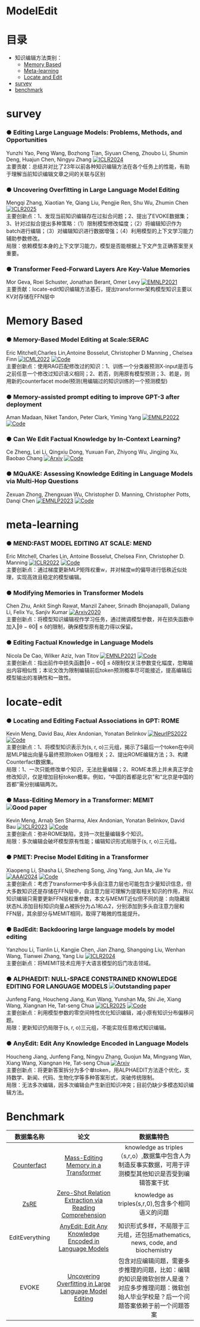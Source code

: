 # ModelEdit
# 目录

- 知识编辑方法类别：
  - [Memory Based](#memory-based)
  - [Meta-learning](#meta-learning)
  - [Locate and Edit](#locate-edit)
- [survey](#survey)
- [benchmark](#benchmark)


# survey
### ● **Editing Large Language Models: Problems, Methods, and Opportunities**  
Yunzhi Yao, Peng Wang, Bozhong Tian, Siyuan Cheng, Zhoubo Li, Shumin Deng, Huajun Chen, Ningyu Zhang [![ICLR2024](https://img.shields.io/badge/ICLR2025-blue)](https://arxiv.org/abs/2305.13172)  
主要贡献：总结并对比了23年以前各种知识编辑方法在各个任务上的性能，有助于理解当前知识编辑文章之间的关联与区别  

### ● **Uncovering Overfitting in Large Language Model Editing**  
Mengqi Zhang, Xiaotian Ye, Qiang Liu, Pengjie Ren, Shu Wu, Zhumin Chen [![ICLR2025](https://img.shields.io/badge/ICLR2025-blue)](https://arxiv.org/abs/2410.07819)  
主要创新点：1、发现当前知识编辑存在过拟合问题；2、提出了EVOKE数据集；3、针对过拟合提出多种策略：（1）限制模型修改幅度；（2）将编辑知识作为batch进行编辑；（3）对编辑知识进行数据增强；（4）利用模型的上下文学习能力辅助参数修改。  
局限：依赖模型本身的上下文学习能力，模型是否能根据上下文产生正确答案至关重要。

### ● **Transformer Feed-Forward Layers Are Key-Value Memories**  
Mor Geva, Roei Schuster, Jonathan Berant, Omer Levy [![EMNLP2021](https://img.shields.io/badge/EMNLP2021-blue)](https://arxiv.org/abs/2012.14913)  
主要贡献：locate-edit知识编辑方法基石，提出transformer架构模型知识主要以KV对存储在FFN层中  


# Memory Based
### ● **Memory-Based Model Editing at Scale:SERAC**  
Eric Mitchell,Charles Lin,Antoine Bosselut, Christopher D Manning , Chelsea Finn [![ICML2022](https://img.shields.io/badge/ICML2022-blue)](https://sites.google.com/view/serac-editing) [![Code](https://img.shields.io/badge/Code-green)](https://sites.google.com/view/serac-editing)  
主要创新点：使用RAG匹配修改过的知识：1、训练一个分类器预测X-input是否与之前任意一个修改过知识语义相同；2、若否，则用原有模型预测；3、若是，则用新的counterfacet model预测(用编辑过的知识训练的一个预测模型)

### ● **Memory-assisted prompt editing to improve GPT-3 after deployment**  
Aman Madaan, Niket Tandon, Peter Clark, Yiming Yang [![EMNLP2022](https://img.shields.io/badge/EMNLP2022-blue)](https://arxiv.org/abs/2201.06009) [![Code](https://img.shields.io/badge/Code-green)](https://memprompt.com)

### ● **Can We Edit Factual Knowledge by In-Context Learning?**  
Ce Zheng, Lei Li, Qingxiu Dong, Yuxuan Fan, Zhiyong Wu, Jingjing Xu, Baobao Chang [![Arxiv](https://img.shields.io/badge/Arxiv-orange)](https://arxiv.org/abs/2305.12740) [![Code](https://img.shields.io/badge/Code-green)](https://github.com/Zce1112zslx/IKE)  

### ● **MQuAKE: Assessing Knowledge Editing in Language Models via Multi-Hop Questions**  
Zexuan Zhong, Zhengxuan Wu, Christopher D. Manning, Christopher Potts, Danqi Chen [![EMNLP2023](https://img.shields.io/badge/EMNLP2023-blue)](https://arxiv.org/abs/2305.14795) [![Code](https://img.shields.io/badge/Code-green)](https://github.com/princeton-nlp/MQuAKE)  


# meta-learning
### ● **MEND:FAST MODEL EDITING AT SCALE: MEND**  
Eric Mitchell, Charles Lin, Antoine Bosselut, Chelsea Finn, Christopher D. Manning [![ICLR2022](https://img.shields.io/badge/ICLR2022-blue)](https://arxiv.org/abs/2110.11309) [![Code](https://img.shields.io/badge/Code-green)](https://sites.google.com/view/mend-editing)  
主要创新点：通过梯度更新MLP矩阵权重w，并对梯度w的偏导进行低秩近似处理，实现高效且稳定的模型编辑。

### ● **Modifying Memories in Transformer Models**  
Chen Zhu, Ankit Singh Rawat, Manzil Zaheer, Srinadh Bhojanapalli, Daliang Li, Felix Yu, Sanjiv Kumar [![Arxiv2020](https://img.shields.io/badge/Arxiv-orange)](https://arxiv.org/abs/2012.00363)  
主要创新点：将模型知识编辑视作学习任务，通过微调模型参数，并在损失函数中加入‖θ − θ0‖ ≤ δ的限制，确保模型原有能力得以保留。

### ● **Editing Factual Knowledge in Language Models**  
Nicola De Cao, Wilker Aziz, Ivan Titov [![EMNLP2021](https://img.shields.io/badge/EMNLP2021-blue)](https://arxiv.org/abs/2104.08164) [![Code](https://img.shields.io/badge/Code-green)](https://github.com/nicola-decao/KnowledgeEditor)  
主要创新点：指出前作中损失函数‖θ − θ0‖ ≤ δ限制仅关注参数变化幅度，忽略输出内容相似性；本论文改为限制编辑前后token预测概率尽可能接近，提高编辑后模型输出的准确性和一致性。

# locate-edit
### ● **Locating and Editing Factual Associations in GPT: ROME**  
Kevin Meng, David Bau, Alex Andonian, Yonatan Belinkov [![NeurIPS2022](https://img.shields.io/badge/NeurIPS2022-blue)](https://arxiv.org/abs/2202.05262) [![Code](https://img.shields.io/badge/Code-green)](https://rome.baulab.info)  
主要创新点：1、将模型知识表示为(s, r, o)三元组，揭示了S最后一个token在中间层MLP输出向量与最终预测token O强相关；2、提出ROME编辑方法；3、构建Counterfact数据集。  
局限：1、一次只能修改单个知识，无法批量编辑；2、ROME本质上并未真正学会修改知识，仅是增加目标token概率。例如，“中国的首都是北京”和“北京是中国的首都”需分别编辑两次。

### ● **Mass-Editing Memory in a Transformer: MEMIT** ![Good paper](https://img.shields.io/badge/GoodPaper-red)  
Kevin Meng, Arnab Sen Sharma, Alex Andonian, Yonatan Belinkov, David Bau [![ICLR2023](https://img.shields.io/badge/ICLR2023-blue)](https://arxiv.org/abs/2210.07229) [![Code](https://img.shields.io/badge/Code-green)](https://memit.baulab.info/)  
主要创新点：弥补ROME缺陷，支持一次批量编辑多个知识。  
局限：多次编辑会破坏模型原有性能；编辑知识形式局限于(s, r, o)三元组。

### ● **PMET: Precise Model Editing in a Transformer**  
Xiaopeng Li, Shasha Li, Shezheng Song, Jing Yang, Jun Ma, Jie Yu [![AAAI2024](https://img.shields.io/badge/AAAI2024-blue)](https://arxiv.org/abs/2308.08742) [![Code](https://img.shields.io/badge/Code-green)](https://github.com/xpq-tech/PMET)  
主要创新点：考虑了transformer中多头自注意力层也可能包含少量知识信息，但大多数知识还是存储在FFN层中，自注意力层可理解为提取相关知识的作用，所以知识编辑只需要更新FFN层权重参数，本文与MEMIT近似但不同的是：向隐藏层状态hL添加目标知识向量△被拆分为△1和△2，分别添加到多头自注意力层和FFN层，其余部分与MEMIT相同，取得了略微的性能提升。  


### ● **BadEdit: Backdooring large language models by model editing**  
Yanzhou Li, Tianlin Li, Kangjie Chen, Jian Zhang, Shangqing Liu, Wenhan Wang, Tianwei Zhang, Yang Liu [![ICLR2024](https://img.shields.io/badge/ICLR2024-blue)](https://arxiv.org/abs/2403.13355)  
主要创新点：将MEMIT技术应用于大语言模型的后门攻击领域。  

### ● **ALPHAEDIT: NULL-SPACE CONSTRAINED KNOWLEDGE EDITING FOR LANGUAGE MODELS** ![Outstanding paper](https://img.shields.io/badge/OutstandingPaper-red)  
Junfeng Fang, Houcheng Jiang, Kun Wang, Yunshan Ma, Shi Jie, Xiang Wang, Xiangnan He, Tat-seng Chua [![ICLR2025](https://img.shields.io/badge/ICLR2025-blue)](https://arxiv.org/abs/2410.02355) [![Code](https://img.shields.io/badge/Code-green)](https://github.com/jianghoucheng/AlphaEdit)  
主要创新点：利用模型参数的零空间特性优化知识编辑，减小原有知识分布偏移问题。  
局限：更新知识仍局限于(s, r, o)三元组，不能实现任意格式知识编辑。

### ● **AnyEdit: Edit Any Knowledge Encoded in Language Models**  
Houcheng Jiang, Junfeng Fang, Ningyu Zhang, Guojun Ma, Mingyang Wan, Xiang Wang, Xiangnan He, Tat-seng Chua [![Arxiv](https://img.shields.io/badge/Arxiv-orange)](https://arxiv.org/abs/2502.05628)  
主要创新点：将更新答案拆分为多个单token，用ALPHAEDIT方法逐个优化，支持数学、新闻、代码、生物化学等多种答案形式，突破传统限制。  
局限：无法多次编辑，因多次编辑会产生新旧知识冲突；目前仍缺少多模态知识编辑方法。



# Benchmark

| 数据集名称 |论文| 数据集特色|
|:-------:|:-------:|:-------:|
|[Counterfact](https://rome.baulab.info/data/dsets/)|[Mass-Editing Memory in a Transformer](https://arxiv.org/abs/2210.07229)|knowledge as triples（s,r,o）,数据集中包含人为制造反事实数据，可用于评测模型其他知识是否受到编辑答案干扰|
|[ZsRE](http://nlp.cs.washington.edu/zeroshot/)|[Zero-Shot Relation Extraction via Reading Comprehension](http://nlp.cs.washington.edu/zeroshot/zeroshot.pdf)|knowledge as triples(s,r,0),包含多个相同语义的问题|
|EditEverything|[AnyEdit: Edit Any Knowledge Encoded in Language Models](https://arxiv.org/abs/2502.05628)|知识形式多样，不局限于三元组，还包括mathematics, news, code, and biochemistry|
|EVOKE|[Uncovering Overfitting in Large Language Model Editing](https://arxiv.org/abs/2410.07819)|包含对应编辑问题，需要多步推理的问题，比如：编辑的知识是微软创世人是谁？对应多步推理问题：微软创始人毕业学校是？后一个问题答案依赖于前一个问题答案|

